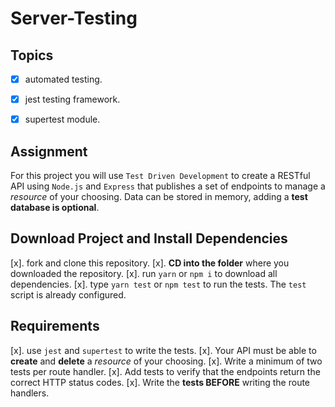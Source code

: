 # Server-Testing

## Topics

-[x] automated testing.

-[x] jest testing framework.

-[x] supertest module.

## Assignment

For this project you will use `Test Driven Development` to create a RESTful API using `Node.js` and `Express` that publishes a set of endpoints to manage a _resource_ of your choosing. Data can be stored in memory, adding a **test database is optional**.

## Download Project and Install Dependencies

[x]. fork and clone this repository.
[x]. **CD into the folder** where you downloaded the repository.
[x]. run `yarn` or `npm i` to download all dependencies.
[x]. type `yarn test` or `npm test` to run the tests. The `test` script is already configured.

## Requirements

[x]. use `jest` and `supertest` to write the tests.
[x]. Your API must be able to **create** and **delete** a _resource_ of your choosing.
[x]. Write a minimum of two tests per route handler.
[x]. Add tests to verify that the endpoints return the correct HTTP status codes.
[x]. Write the **tests BEFORE** writing the route handlers.
